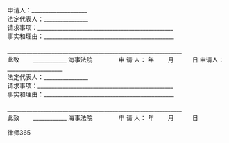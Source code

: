 
 申请人：____________________　　　　　　　　　　　　　　　　　　　　　　　　　　　　　　　　　 　　
法定代表人：________________　　　　　　　　　　　　　　　　　　　　　　　　　　　　　　　　　　
请求事项：_________________________________________________　　　　　　　　　　　　　　　　　　　　　　　　　　　　　　　　　　　
事实和理由：_______________________________________________　　　 





_______________________________________________________________　　　　　　　　　　　　　　　　　　　　　　　　　　　　　　　　　　　　　　
此致　　
____________ 海事法院　　　　
申 请 人：
年　　 月　　　日
申请人：____________________　　　　　　　　　　　　　　　　　　　　　　　　　　　　　　　　　 　　
法定代表人：________________　　　　　　　　　　　　　　　　　　　　　　　　　　　　　　　　　　
请求事项：_________________________________________________　　　　　　　　　　　　　　　　　　　　　　　　　　　　　　　　　　　
事实和理由：_______________________________________________　　　 





_______________________________________________________________　　　　　　　　　　　　　　　　　　　　　　　　　　　　　　　　　　　　　　
此致　　
____________ 海事法院　　　　
申 请 人：
年　　 月　　　日




 
律师365









 


 

 
 
 
 
 
  


  
 

  


  


  
 
 
 
 

